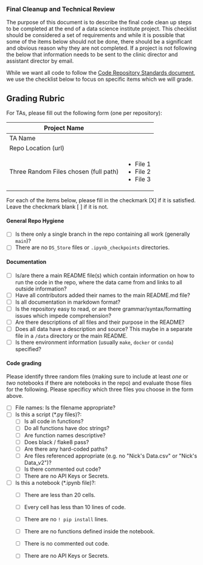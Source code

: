 ### Final Cleanup and Technical Review

The purpose of this document is to describe the final code clean up steps to be completed at the end of a data science institute project. This checklist should be considered a set of requirements and while it is possible that some of the items below should not be done, there should be a significant and obvious reason why they are not completed. If a project is not following the below that information needs to be sent to the clinic director and assistant director by email.

While we want all code to follow the [Code Repository Standards document](../coding-standards/coding-standards.md#requirements), we use the checklist below to focus on specific items which we will grade.

## Grading Rubric

For TAs, please fill out the following form (one per repository):

| Project Name | | 
| --- | --- | 
| TA Name | | 
| Repo Location (url) | | 
| Three Random Files chosen (full path) | <ul><li>File 1</li><li>File 2</li><li>File 3</li></ul>| 

For each of the items below, please fill in the checkmark [X] if it is satisfied. Leave the checkmark blank [ ] if it is not.



#### General Repo Hygiene
- [ ] Is there only a single branch in the repo containing all work (generally `main`)?
- [ ] There are no `DS_Store` files or `.ipynb_checkpoints` directories.
     
#### Documentation 
- [ ] Is/are there a main README file(s) which contain information on how to run the code in the repo, where the data came from and links to all outside information?
- [ ] Have all contributors added their names to the main README.md file?
- [ ] Is all documentation in markdown format? 
- [ ] Is the repository easy to read, or are there grammar/syntax/formatting issues which impede comprehension?
- [ ] Are there descriptions of all files and their purpose in the README?
- [ ] Does all data have a description and source? This maybe in a separate file in a `/data` directory or the main README.
- [ ] Is there environment information (usually `make`, `docker` or `conda`) specified?

#### Code grading
Please identify three random files (making sure to include at least _one_ or _two_ notebooks if there are notebooks in the repo) and evaluate those files for the following. Please specificy which three files you choose in the form above.

- [ ] File names: Is the filename appropriate?
- [ ] Is this a script (*.py files)?: 
    - [ ] Is all code in functions?
    - [ ] Do all functions have doc strings?
    - [ ] Are function names descriptive?
    - [ ] Does black / flake8 pass?
    - [ ] Are there any hard-coded paths?
    - [ ] Are files referenced appropriate (e.g. no "Nick's Data.csv" or "Nick's Data_v2")?
    - [ ] Is there commented out code?
    - [ ] There are no API Keys or Secrets.    
- [ ] Is this a notebook (*.ipynb file)?:
    - [ ] There are less than 20 cells.
    - [ ] Every cell has less than 10 lines of code.
    - [ ] There are no `! pip install` lines.
    - [ ] There are no functions defined inside the notebook.
    - [ ] There is no commented out code.
    - [ ] There are no API Keys or Secrets.

